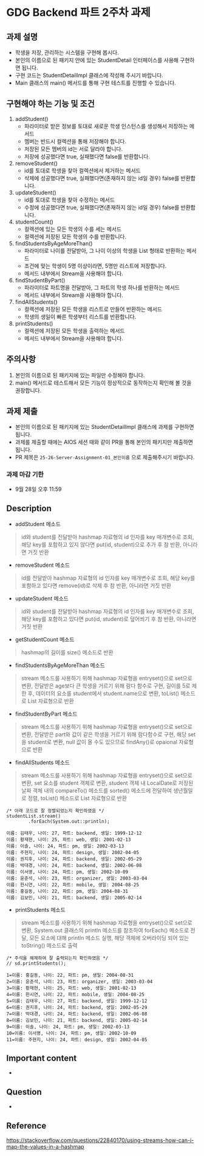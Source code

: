 # GDG Backend 파트 2주차 과제

## 과제 설명
- 학생을 저장, 관리하는 시스템을 구현해 봅시다. <br>
- 본인의 이름으로 된 패키지 안에 있는 StudentDetail 인터페이스를 사용해 구현하면 됩니다. <br>
- 구현 코드는 StudentDetailImpl 클래스에 작성해 주시기 바랍니다. <br>
- Main 클래스의 main() 메서드를 통해 구현 테스트를 진행할 수 있습니다.

## 구현해야 하는 기능 및 조건
1. addStudent()
   - 파라미터로 받은 정보를 토대로 새로운 학생 인스턴스를 생성해서 저장하는 메서드
   - 멤버는 반드시 컬렉션을 통해 저장해야 합니다.
   - 저장된 모든 멤버의 id는 서로 달라야 합니다.
   - 저장에 성공했다면 true, 실패했다면 false를 반환합니다.
2. removeStudent()
   - id를 토대로 학생을 찾아 컬렉션에서 제거하는 메서드
   - 삭제에 성공했다면 true, 실패했다면(존재하지 않는 id일 경우) false를 반환합니다.
3. updateStudent()
   - id를 토대로 학생을 찾아 수정하는 메서드
   - 수정에 성공했다면 true, 실패했다면(존재하지 않는 id일 경우) false를 반환합니다.
4. studentCount()
   - 컬렉션에 있는 모든 학생의 수를 세는 메서드
   - 컬렉션에 저장된 모든 학생의 수를 반환합니다.
5. findStudentsByAgeMoreThan()
   - 파라미터로 나이를 전달받아, 그 나이 이상의 학생을 List 형태로 반환하는 메서드
   - 조건에 맞는 학생이 5명 이상이라면, 5명만 리스트에 저장합니다.
   - 메서드 내부에서 Stream을 사용해야 합니다.
6. findStudentByPart()
   - 파라미터로 파트명을 전달받아, 그 파트의 학생 하나를 반환하는 메서드
   - 메서드 내부에서 Stream을 사용해야 합니다.
7. findAllStudents()
   - 컬렉션에 저장된 모든 학생을 리스트로 만들어 반환하는 메서드
   - 학생의 생일이 빠른 학생부터 리스트를 반환합니다.
8. printStudents()
   - 컬렉션에 저장된 모든 학생을 출력하는 메서드
   - 메서드 내부에서 Stream을 사용해야 합니다.

## 주의사항
1. 본인의 이름으로 된 패키지에 있는 파일만 수정해야 합니다.
2. main() 메서드로 테스트해서 모든 기능이 정상적으로 동작하는지 확인해 볼 것을 권장합니다.

## 과제 제출
- 본인의 이름으로 된 패키지에 있는 StudentDetailImpl 클래스에 과제를 구현하면 됩니다. <br>
- 과제를 제출할 때에는 AIOS 세션 때와 같이 PR을 통해 본인의 패키지만 제출하면 됩니다.
- PR 제목은 `25-26-Server-Assignment-01_본인이름` 으로 제출해주시기 바랍니다.

### 과제 마감 기한
- 9월 28일 오후 11:59

## Description

<!-- 구현 및 작업 내용을 적어주세요 -->

- addStudent 메소드
> id와 student를 전달받아 hashmap 자료형의 id 인자를 key 매개변수로 조회, 해당 key를 포함하고 있지 않다면 put(id, student)으로 추가 후 참 반환, 아니라면 거짓 반환

- removeStudent 메소드
> id를 전달받아 hashmap 자료형의 id 인자를 key 매개변수로 조회, 해당 key를 포함하고 있다면 remove(id)로 삭제 후 참 반환, 아니라면 거짓 반환

- updateStudent 메소드
> id와 student를 전달받아 hashmap 자료형의 id 인자를 key 매개변수로 조회, 해당 key를 포함하고 있다면 put(id, student)로 덮어씌기 후 참 반환, 아니라면 거짓 반환

- getStudentCount 메소드
> hashmap의 길이를 size() 메소드로 반환

- findStudentsByAgeMoreThan 메소드
> stream 메소드를 사용하기 위해 hashmap 자료형을 entryset()으로 set으로 변환, 전달받은 age보다 큰 학생을 거르기 위해 람다 함수로 구현, 길이를 5로 제한 후, 데이터의 요소를 student에서 student.name으로 변환, toList() 메소드로 List 자료형으로 반환

- findStudentByPart 메소드
> stream 메소드를 사용하기 위해 hashmap 자료형을 entryset()으로 set으로 변환, 전달받은 part와 값이 같은 학생을 거르기 위해 람다함수로 구현, 해당 set을 student로 변환, null 값이 올 수도 있으므로 findAny()로 opaional 자료형으로 반환

- findAllStudents 메소드
> stream 메소드를 사용하기 위해 hashmap 자료형을 entryset()으로 set으로 변환, set 요소를 student 객체로 변환, student 객체 내 LocalDate로 저장된 날짜 객체 내의 compareTo() 메소드를 sorted() 메소드에 전달하여 생년월일로 정렬, toList() 메소드로 List 자료형으로 반환
```
/* 아래 코드로 잘 정렬되었는지 확인하였음 */
studentList.stream()
        .forEach(System.out::println);
```
```
이름: 김태우, 나이: 27, 파트: backend, 생일: 1999-12-12
이름: 황재현, 나이: 25, 파트: web, 생일: 2001-02-13
이름: 이솔, 나이: 24, 파트: pm, 생일: 2002-03-13
이름: 주현지, 나이: 24, 파트: design, 생일: 2002-04-05
이름: 권지후, 나이: 24, 파트: backend, 생일: 2002-05-29
이름: 박대경, 나이: 24, 파트: backend, 생일: 2002-06-08
이름: 이서영, 나이: 24, 파트: pm, 생일: 2002-10-09
이름: 윤준석, 나이: 23, 파트: organizer, 생일: 2003-03-04
이름: 한시연, 나이: 22, 파트: mobile, 생일: 2004-08-25
이름: 홍길동, 나이: 22, 파트: pm, 생일: 2004-08-31
이름: 김보민, 나이: 21, 파트: backend, 생일: 2005-02-14
```

- printStudents 메소드
> stream 메소드를 사용하기 위해 hashmap 자료형을 entryset()으로 set으로 변환, System.out 클래스의 println 메소드를 참조하여 forEach() 메소드로 전달, 모든 요소에 대해 println 메소드 실행, 해당 객체에 오버라이딩 되어 있는 toString() 메소드로 출력
```
/* 주석을 해제하여 잘 출력되는지 확인하였음 */
// sd.printStudents();
```
```
1=이름: 홍길동, 나이: 22, 파트: pm, 생일: 2004-08-31
2=이름: 윤준석, 나이: 23, 파트: organizer, 생일: 2003-03-04
3=이름: 황재현, 나이: 25, 파트: web, 생일: 2001-02-13
4=이름: 한시연, 나이: 22, 파트: mobile, 생일: 2004-08-25
5=이름: 김태우, 나이: 27, 파트: backend, 생일: 1999-12-12
6=이름: 권지후, 나이: 24, 파트: backend, 생일: 2002-05-29
7=이름: 박대경, 나이: 24, 파트: backend, 생일: 2002-06-08
8=이름: 김보민, 나이: 21, 파트: backend, 생일: 2005-02-14
9=이름: 이솔, 나이: 24, 파트: pm, 생일: 2002-03-13
10=이름: 이서영, 나이: 24, 파트: pm, 생일: 2002-10-09
11=이름: 주현지, 나이: 24, 파트: design, 생일: 2002-04-05
```

## Important content

<!-- 주의 깊게 봐줬으면 하는 부분을 적어주세요 -->

- 

## Question

<!-- 궁금한 점을 적어주세요 -->

- 

## Reference

<!-- 참고한 레퍼런스가 있다면 공유해 주세요 -->

https://stackoverflow.com/questions/22840170/using-streams-how-can-i-map-the-values-in-a-hashmap

